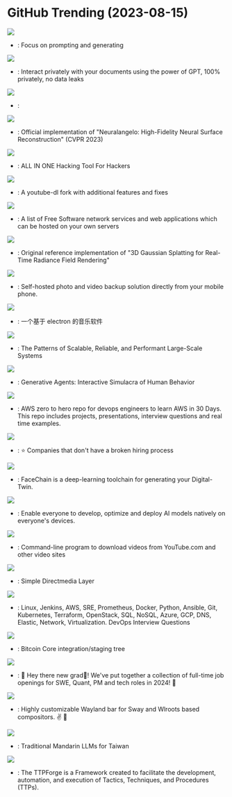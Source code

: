 # GitHub Trending (2023-08-15)

![](https://img.shields.io/badge/Python-New%201-green?style=flat-square&logo=appveyor)
- [](https://github.comundefined): Focus on prompting and generating

![](https://img.shields.io/badge/Python-New%20391-green?style=flat-square&logo=appveyor)
- [](https://github.comundefined): Interact privately with your documents using the power of GPT, 100% privately, no data leaks

![](https://img.shields.io/badge/C-New%20207-green?style=flat-square&logo=appveyor)
- [](https://github.comundefined): 

![](https://img.shields.io/badge/Python-New%20667-green?style=flat-square&logo=appveyor)
- [](https://github.comundefined): Official implementation of "Neuralangelo: High-Fidelity Neural Surface Reconstruction" (CVPR 2023)

![](https://img.shields.io/badge/Python-New%20514-green?style=flat-square&logo=appveyor)
- [](https://github.comundefined): ALL IN ONE Hacking Tool For Hackers

![](https://img.shields.io/badge/Python-New%20232-green?style=flat-square&logo=appveyor)
- [](https://github.comundefined): A youtube-dl fork with additional features and fixes

![](https://img.shields.io/badge/Makefile-New%20376-green?style=flat-square&logo=appveyor)
- [](https://github.comundefined): A list of Free Software network services and web applications which can be hosted on your own servers

![](https://img.shields.io/badge/Python-New%20111-green?style=flat-square&logo=appveyor)
- [](https://github.comundefined): Original reference implementation of "3D Gaussian Splatting for Real-Time Radiance Field Rendering"

![](https://img.shields.io/badge/Dart-New%20208-green?style=flat-square&logo=appveyor)
- [](https://github.comundefined): Self-hosted photo and video backup solution directly from your mobile phone.

![](https://img.shields.io/badge/TypeScript-New%20126-green?style=flat-square&logo=appveyor)
- [](https://github.comundefined): 一个基于 electron 的音乐软件

![](https://img.shields.io/badge/none-New%20327-green?style=flat-square&logo=appveyor)
- [](https://github.comundefined): The Patterns of Scalable, Reliable, and Performant Large-Scale Systems

![](https://img.shields.io/badge/none-New%20674-green?style=flat-square&logo=appveyor)
- [](https://github.comundefined): Generative Agents: Interactive Simulacra of Human Behavior

![](https://img.shields.io/badge/Python-New%20194-green?style=flat-square&logo=appveyor)
- [](https://github.comundefined): AWS zero to hero repo for devops engineers to learn AWS in 30 Days. This repo includes projects, presentations, interview questions and real time examples.

![](https://img.shields.io/badge/JavaScript-New%20164-green?style=flat-square&logo=appveyor)
- [](https://github.comundefined): ⭐️ Companies that don't have a broken hiring process

![](https://img.shields.io/badge/Python-New%20292-green?style=flat-square&logo=appveyor)
- [](https://github.comundefined): FaceChain is a deep-learning toolchain for generating your Digital-Twin.

![](https://img.shields.io/badge/Python-New%20168-green?style=flat-square&logo=appveyor)
- [](https://github.comundefined): Enable everyone to develop, optimize and deploy AI models natively on everyone's devices.

![](https://img.shields.io/badge/Python-New%20134-green?style=flat-square&logo=appveyor)
- [](https://github.comundefined): Command-line program to download videos from YouTube.com and other video sites

![](https://img.shields.io/badge/C-New%2079-green?style=flat-square&logo=appveyor)
- [](https://github.comundefined): Simple Directmedia Layer

![](https://img.shields.io/badge/Python-New%20232-green?style=flat-square&logo=appveyor)
- [](https://github.comundefined): Linux, Jenkins, AWS, SRE, Prometheus, Docker, Python, Ansible, Git, Kubernetes, Terraform, OpenStack, SQL, NoSQL, Azure, GCP, DNS, Elastic, Network, Virtualization. DevOps Interview Questions

![](https://img.shields.io/badge/C%2B%2B-New%2057-green?style=flat-square&logo=appveyor)
- [](https://github.comundefined): Bitcoin Core integration/staging tree

![](https://img.shields.io/badge/Python-New%2099-green?style=flat-square&logo=appveyor)
- [](https://github.comundefined): 👋 Hey there new grad🎉! We've put together a collection of full-time job openings for SWE, Quant, PM and tech roles in 2024! 🚀

![](https://img.shields.io/badge/C%2B%2B-New%2033-green?style=flat-square&logo=appveyor)
- [](https://github.comundefined): Highly customizable Wayland bar for Sway and Wlroots based compositors. ✌️ 🎉

![](https://img.shields.io/badge/Python-New%2094-green?style=flat-square&logo=appveyor)
- [](https://github.comundefined): Traditional Mandarin LLMs for Taiwan

![](https://img.shields.io/badge/Go-New%2048-green?style=flat-square&logo=appveyor)
- [](https://github.comundefined): The TTPForge is a Framework created to facilitate the development, automation, and execution of Tactics, Techniques, and Procedures (TTPs).

